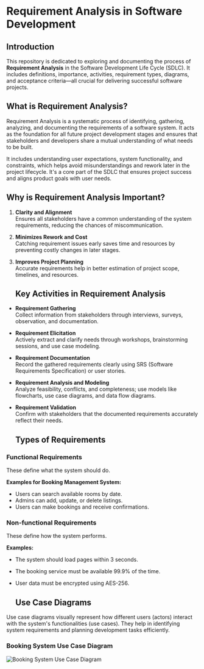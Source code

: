 # Requirement Analysis in Software Development

## Introduction

This repository is dedicated to exploring and documenting the process of **Requirement Analysis** in the Software Development Life Cycle (SDLC). It includes definitions, importance, activities, requirement types, diagrams, and acceptance criteria—all crucial for delivering successful software projects.

## What is Requirement Analysis?

Requirement Analysis is a systematic process of identifying, gathering, analyzing, and documenting the requirements of a software system. It acts as the foundation for all future project development stages and ensures that stakeholders and developers share a mutual understanding of what needs to be built.

It includes understanding user expectations, system functionality, and constraints, which helps avoid misunderstandings and rework later in the project lifecycle. It's a core part of the SDLC that ensures project success and aligns product goals with user needs.

## Why is Requirement Analysis Important?

1. **Clarity and Alignment**  
   Ensures all stakeholders have a common understanding of the system requirements, reducing the chances of miscommunication.

2. **Minimizes Rework and Cost**  
   Catching requirement issues early saves time and resources by preventing costly changes in later stages.

3. **Improves Project Planning**  
   Accurate requirements help in better estimation of project scope, timelines, and resources.

   ## Key Activities in Requirement Analysis

- **Requirement Gathering**  
  Collect information from stakeholders through interviews, surveys, observation, and documentation.

- **Requirement Elicitation**  
  Actively extract and clarify needs through workshops, brainstorming sessions, and use case modeling.

- **Requirement Documentation**  
  Record the gathered requirements clearly using SRS (Software Requirements Specification) or user stories.

- **Requirement Analysis and Modeling**  
  Analyze feasibility, conflicts, and completeness; use models like flowcharts, use case diagrams, and data flow diagrams.

- **Requirement Validation**  
  Confirm with stakeholders that the documented requirements accurately reflect their needs.

  ## Types of Requirements

### Functional Requirements

These define what the system should do.

**Examples for Booking Management System:**
- Users can search available rooms by date.
- Admins can add, update, or delete listings.
- Users can make bookings and receive confirmations.

### Non-functional Requirements

These define how the system performs.

**Examples:**
- The system should load pages within 3 seconds.
- The booking service must be available 99.9% of the time.
- User data must be encrypted using AES-256.

  ## Use Case Diagrams

Use case diagrams visually represent how different users (actors) interact with the system's functionalities (use cases). They help in identifying system requirements and planning development tasks efficiently.

### Booking System Use Case Diagram

![Booking System Use Case Diagram](./alx-booking-uc.png)



